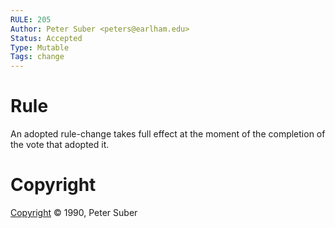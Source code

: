 ```yaml
---
RULE: 205
Author: Peter Suber <peters@earlham.edu>
Status: Accepted
Type: Mutable
Tags: change
---
```


# Rule

An adopted rule-change takes full effect at the moment of the completion of the vote that adopted it.

# Copyright

[Copyright](http://legacy.earlham.edu/~peters/copyrite.htm) © 1990, Peter Suber
